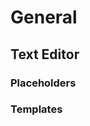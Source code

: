 [comment]: <> (placeholders, templates, message type applications, where to find each message type. Also: here in MMS and Audio Text to Speech you need to include extra message composer documentation because they don't have their own templates section)

# General

## Text Editor

### Placeholders

### Templates